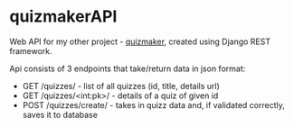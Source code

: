 # quizmakerAPI
Web API for my other project - [quizmaker](https://www.github.com/mostalecki/quizmaker), created using Django REST framework.

Api consists of 3 endpoints that take/return data in json format:
<ul>
    <li>GET /quizzes/ - list of all quizzes (id, title, details url)</li>
    <li>GET /quizzes/&lt;int:pk&gt;/ - details of a quiz of given id</li>
    <li>POST /quizzes/create/ - takes in quizz data and, if validated correctly, saves it to database</li>
</ul>
